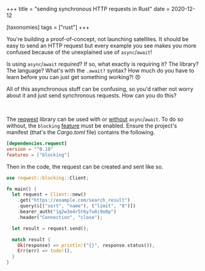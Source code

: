 +++
title = "sending synchronous HTTP requests in Rust"
date = 2020-12-12

[taxonomies]
tags = ["rust"]
+++

You're building a proof-of-concept, not launching satellites. It should be easy
to send an HTTP request but every example you see makes you more confused
because of the unexplained use of `async`/`await`!

Is using `async`/`await` _required_? If so, what exactly is requiring it?
The library? The language? What's with the `.await?` syntax? How much do you
have to learn before you can just get something working?! 😠

All of this asynchronous stuff can be confusing, so you'd rather not worry about
it and just send synchronous requests. How can you do this?

<br/>

The [reqwest] library can be used with or [without] `async`/`await`. To do so
without, the `blocking` [feature] must be enabled. Ensure the project's manifest
(that's the _Cargo.toml_ file) contains the following.

```toml
[dependencies.reqwest]
version = "^0.10"
features = ["blocking"]
```

Then in the code, the request can be created and sent like so.

```rust
use reqwest::blocking::Client;

fn main() {
  let request = Client::new()
    .get("https://example.com/search_result")
    .query(&[("sort", "name"), ("limit", "8")])
    .bearer_auth("1q2w3e4r5t6y7u8i9o0p")
    .header("Connection", "close");

  let result = request.send();

  match result {
    Ok(response) => println!("{}", response.status()),
    Err(err) => todo!(),
  }
}
```

[reqwest]: https://docs.rs/reqwest/
[without]: https://github.com/seanmonstar/reqwest#blocking-client
[feature]: https://doc.rust-lang.org/cargo/reference/features.html
